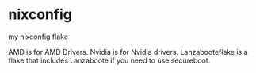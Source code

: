 # nixconfig

my nixconfig flake

AMD is for AMD Drivers. Nvidia is for Nvidia drivers. 
Lanzabooteflake is a flake that includes Lanzaboote if you need to use secureboot. 

